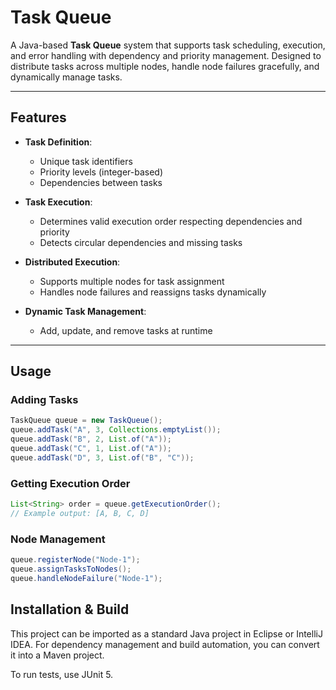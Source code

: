 # Task Queue

A Java-based **Task Queue** system that supports task scheduling, execution, and error handling with dependency and priority management. Designed to distribute tasks across multiple nodes, handle node failures gracefully, and dynamically manage tasks.

---

## Features

- **Task Definition**:  
  - Unique task identifiers  
  - Priority levels (integer-based)  
  - Dependencies between tasks

- **Task Execution**:  
  - Determines valid execution order respecting dependencies and priority  
  - Detects circular dependencies and missing tasks

- **Distributed Execution**:  
  - Supports multiple nodes for task assignment  
  - Handles node failures and reassigns tasks dynamically

- **Dynamic Task Management**:  
  - Add, update, and remove tasks at runtime

---

## Usage

### Adding Tasks

```java
TaskQueue queue = new TaskQueue();
queue.addTask("A", 3, Collections.emptyList());
queue.addTask("B", 2, List.of("A"));
queue.addTask("C", 1, List.of("A"));
queue.addTask("D", 3, List.of("B", "C"));

```
### Getting Execution Order

```java
List<String> order = queue.getExecutionOrder();
// Example output: [A, B, C, D]
```

### Node Management

```java
queue.registerNode("Node-1");
queue.assignTasksToNodes();
queue.handleNodeFailure("Node-1");
```

## Installation & Build
This project can be imported as a standard Java project in Eclipse or IntelliJ IDEA. For dependency management and build automation, you can convert it into a Maven project.

To run tests, use JUnit 5.
